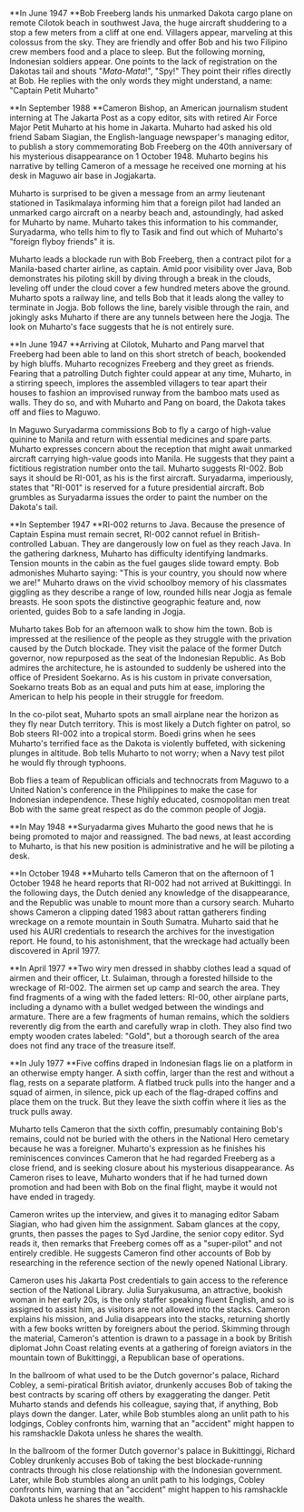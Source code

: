 **In June 1947 **Bob Freeberg lands his unmarked Dakota cargo plane on
remote Cilotok beach in southwest Java, the huge aircraft shuddering to
a stop a few meters from a cliff at one end. Villagers appear, marveling
at this colossus from the sky. They are friendly and offer Bob and his
two Filipino crew members food and a place to sleep. But the following
morning, Indonesian soldiers appear. One points to the lack of
registration on the Dakotas tail and shouts "*Mata-Mata*!", "Spy!" They
point their rifles directly at Bob. He replies with the only words they
might understand, a name: "Captain Petit Muharto"

**In September 1988 **Cameron Bishop, an American journalism student
interning at The Jakarta Post as a copy editor, sits with retired Air
Force Major Petit Muharto at his home in Jakarta. Muharto had asked his
old friend Sabam Siagian, the English-language newspaper's managing
editor, to publish a story commemorating Bob Freeberg on the 40th
anniversary of his mysterious disappearance on 1 October 1948. Muharto
begins his narrative by telling Cameron of a message he received one
morning at his desk in Maguwo air base in Jogjakarta.

Muharto is surprised to be given a message from an army lieutenant
stationed in Tasikmalaya informing him that a foreign pilot had landed
an unmarked cargo aircraft on a nearby beach and, astoundingly, had
asked for Muharto by name. Muharto takes this information to his
commander, Suryadarma, who tells him to fly to Tasik and find out which
of Muharto's "foreign flyboy friends" it is.

Muharto leads a blockade run with Bob Freeberg, then a contract pilot
for a Manila-based charter airline, as captain. Amid poor visibility
over Java, Bob demonstrates his piloting skill by diving through a break
in the clouds, leveling off under the cloud cover a few hundred meters
above the ground. Muharto spots a railway line, and tells Bob that it
leads along the valley to terminate in Jogja. Bob follows the line,
barely visible through the rain, and jokingly asks Muharto if there are
any tunnels between here the Jogja. The look on Muharto's face suggests
that he is not entirely sure.

**In June 1947 **Arriving at Cilotok, Muharto and Pang marvel that
Freeberg had been able to land on this short stretch of beach, bookended
by high bluffs. Muharto recognizes Freeberg and they greet as friends.
Fearing that a patrolling Dutch fighter could appear at any time,
Muharto, in a stirring speech, implores the assembled villagers to tear
apart their houses to fashion an improvised runway from the bamboo mats
used as walls. They do so, and with Muharto and Pang on board, the
Dakota takes off and flies to Maguwo.

In Maguwo Suryadarma commissions Bob to fly a cargo of high-value
quinine to Manila and return with essential medicines and spare parts.
Muharto expresses concern about the reception that might await unmarked
aircraft carrying high-value goods into Manila. He suggests that they
paint a fictitious registration number onto the tail. Muharto suggests
RI-002. Bob says it should be RI-001, as his is the first aircraft.
Suryadarma, imperiously, states that "RI-001" is reserved for a future
presidential aircraft. Bob grumbles as Suryadarma issues the order to
paint the number on the Dakota's tail.

**In September 1947 **RI-002 returns to Java. Because the presence of
Captain Espina must remain secret, RI-002 cannot refuel in
British-controlled Labuan. They are dangerously low on fuel as they
reach Java. In the gathering darkness, Muharto has difficulty
identifying landmarks. Tension mounts in the cabin as the fuel gauges
slide toward empty. Bob admonishes Muharto saying: "This is your
country, you should now where we are!" Muharto draws on the vivid
schoolboy memory of his classmates giggling as they describe a range of
low, rounded hills near Jogja as female breasts. He soon spots the
distinctive geographic feature and, now oriented, guides Bob to a safe
landing in Jogja.

Muharto takes Bob for an afternoon walk to show him the town. Bob is
impressed at the resilience of the people as they struggle with the
privation caused by the Dutch blockade. They visit the palace of the
former Dutch governor, now repurposed as the seat of the Indonesian
Republic. As Bob admires the architecture, he is astounded to suddenly
be ushered into the office of President Soekarno. As is his custom in
private conversation, Soekarno treats Bob as an equal and puts him at
ease, imploring the American to help his people in their struggle for
freedom.

In the co-pilot seat, Muharto spots an small airplane near the horizon
as they fly near Dutch territory. This is most likely a Dutch fighter on
patrol, so Bob steers RI-002 into a tropical storm. Boedi grins when he
sees Muharto's terrified face as the Dakota is violently buffeted, with
sickening plunges in altitude. Bob tells Muharto to not worry; when a
Navy test pilot he would fly through typhoons.

Bob flies a team of Republican officials and technocrats from Maguwo to
a United Nation's conference in the Philippines to make the case for
Indonesian independence. These highly educated, cosmopolitan men treat
Bob with the same great respect as do the common people of Jogja.

**In May 1948 **Suryadarma gives Muharto the good news that he is being
promoted to major and reassigned. The bad news, at least according to
Muharto, is that his new position is administrative and he will be
piloting a desk.

**In October 1948 **Muharto tells Cameron that on the afternoon of 1
October 1948 he heard reports that RI-002 had not arrived at
Bukittinggi. In the following days, the Dutch denied any knowledge of
the disappearance, and the Republic was unable to mount more than a
cursory search. Muharto shows Cameron a clipping dated 1983 about rattan
gatherers finding wreckage on a remote mountain in South Sumatra.
Muharto said that he used his AURI credentials to research the archives
for the investigation report. He found, to his astonishment, that the
wreckage had actually been discovered in April 1977.

**In April 1977 **Two wiry men dressed in shabby clothes lead a squad of
airmen and their officer, Lt. Sulaiman, through a forested hillside to
the wreckage of RI-002. The airmen set up camp and search the area. They
find fragments of a wing with the faded letters: RI-00, other airplane
parts, including a dynamo with a bullet wedged between the windings and
armature. There are a few fragments of human remains, which the soldiers
reverently dig from the earth and carefully wrap in cloth. They also
find two empty wooden crates labeled: "Gold", but a thorough search of
the area does not find any trace of the treasure itself.

**In July 1977 **Five coffins draped in Indonesian flags lie on a
platform in an otherwise empty hanger. A sixth coffin, larger than the
rest and without a flag, rests on a separate platform. A flatbed truck
pulls into the hanger and a squad of airmen, in silence, pick up each of
the flag-draped coffins and place them on the truck. But they leave the
sixth coffin where it lies as the truck pulls away.

Muharto tells Cameron that the sixth coffin, presumably containing Bob's
remains, could not be buried with the others in the National Hero
cemetary because he was a foreigner. Muharto's expression as he finishes
his reminiscences convinces Cameron that he had regarded Freeberg as a
close friend, and is seeking closure about his mysterious disappearance.
As Cameron rises to leave, Muharto wonders that if he had turned down
promotion and had been with Bob on the final flight, maybe it would not
have ended in tragedy.

Cameron writes up the interview, and gives it to managing editor Sabam
Siagian, who had given him the assignment. Sabam glances at the copy,
grunts, then passes the pages to Syd Jardine, the senior copy editor.
Syd reads it, then remarks that Freeberg comes off as a "super-pilot"
and not entirely credible. He suggests Cameron find other accounts of
Bob by researching in the reference section of the newly opened National
Library.

Cameron uses his Jakarta Post credentials to gain access to the
reference section of the National Library. Julia Suryakusuma, an
attractive, bookish woman in her early 20s, is the only staffer speaking
fluent English, and so is assigned to assist him, as visitors are not
allowed into the stacks. Cameron explains his mission, and Julia
disappears into the stacks, returning shortly with a few books written
by foreigners about the period. Skimming through the material, Cameron's
attention is drawn to a passage in a book by British diplomat John Coast
relating events at a gathering of foreign aviators in the mountain town
of Bukittinggi, a Republican base of operations.

In the ballroom of what used to be the Dutch governor's palace, Richard
Cobley, a semi-piratical British aviator, drunkenly accuses Bob of
taking the best contracts by scaring off others by exaggerating the
danger. Petit Muharto stands and defends his colleague, saying that, if
anything, Bob plays down the danger. Later, while Bob stumbles along an
unlit path to his lodgings, Cobley confronts him, warning that an
"accident" might happen to his ramshackle Dakota unless he shares the
wealth.

In the ballroom of the former Dutch governor's palace in Bukittinggi,
Richard Cobley drunkenly accuses Bob of taking the best blockade-running
contracts through his close relationship with the Indonesian government.
Later, while Bob stumbles along an unlit path to his lodgings, Cobley
confronts him, warning that an "accident" might happen to his ramshackle
Dakota unless he shares the wealth.
